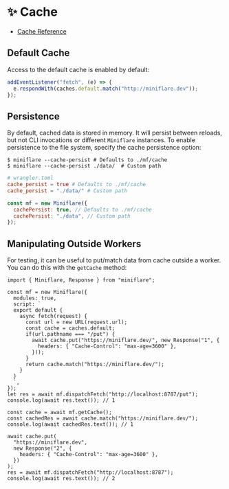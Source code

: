 # ✨ Cache

- [Cache Reference](https://developers.cloudflare.com/workers/runtime-apis/cache)

## Default Cache

Access to the default cache is enabled by default:

```js
addEventListener("fetch", (e) => {
  e.respondWith(caches.default.match("http://miniflare.dev"));
});
```

## Persistence

By default, cached data is stored in memory. It will persist between reloads,
but not CLI invocations or different `Miniflare` instances. To enable
persistence to the file system, specify the cache persistence option:

```shell
$ miniflare --cache-persist # Defaults to ./mf/cache
$ miniflare --cache-persist ./data/  # Custom path
```

```toml
# wrangler.toml
cache_persist = true # Defaults to ./mf/cache
cache_persist = "./data/" # Custom path
```

```js
const mf = new Miniflare({
  cachePersist: true, // Defaults to ./mf/cache
  cachePersist: "./data", // Custom path
});
```

## Manipulating Outside Workers

For testing, it can be useful to put/match data from cache outside a worker. You
can do this with the `getCache` method:

```js{23-31}
import { Miniflare, Response } from "miniflare";

const mf = new Miniflare({
  modules: true,
  script: `
  export default {
    async fetch(request) {
      const url = new URL(request.url);
      const cache = caches.default;
      if(url.pathname === "/put") {
        await cache.put("https://miniflare.dev/", new Response("1", {
          headers: { "Cache-Control": "max-age=3600" },
        }));
      }
      return cache.match("https://miniflare.dev/");
    }
  }
  `,
});
let res = await mf.dispatchFetch("http://localhost:8787/put");
console.log(await res.text()); // 1

const cache = await mf.getCache();
const cachedRes = await cache.match("https://miniflare.dev/");
console.log(await cachedRes.text()); // 1

await cache.put(
  "https://miniflare.dev",
  new Response("2", {
    headers: { "Cache-Control": "max-age=3600" },
  })
);
res = await mf.dispatchFetch("http://localhost:8787");
console.log(await res.text()); // 2
```
